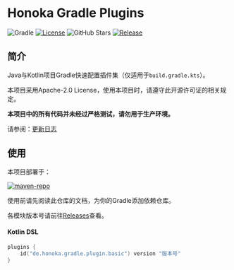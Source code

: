 # Honoka Gradle Plugins
![Gradle](https://img.shields.io/badge/Gradle-8.13-brightgreen?logo=Gradle)
[![License](https://img.shields.io/github/license/kosaka-bun/honoka-gradle-plugins?label=License&color=blue&logo=GitHub)](./LICENSE)
![GitHub Stars](https://img.shields.io/github/stars/kosaka-bun/honoka-gradle-plugins?label=Stars&logo=GitHub&style=flat)
[![Release](https://img.shields.io/github/release/kosaka-bun/honoka-gradle-plugins?label=Release&logo=GitHub)](../../releases)

## 简介
Java与Kotlin项目Gradle快速配置插件集（仅适用于`build.gradle.kts`）。

本项目采用Apache-2.0 License，使用本项目时，请遵守此开源许可证的相关规定。

**本项目中的所有代码并未经过严格测试，请勿用于生产环境。**

请参阅：[更新日志](./docs/changelog.md)

## 使用
本项目部署于：

[![maven-repo](https://github-readme-stats.vercel.app/api/pin/?username=kosaka-bun&repo=maven-repo)](https://github.com/kosaka-bun/maven-repo)

使用前请先阅读此仓库的文档，为你的Gradle添加依赖仓库。

各模块版本号请前往[Releases](../../releases)查看。

#### Kotlin DSL
```kotlin
plugins {
    id("de.honoka.gradle.plugin.basic") version "版本号"
}
```

